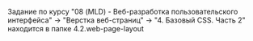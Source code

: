Задание по курсу "08 (MLD) - Веб-разработка пользовательского интерфейса" ->  "Верстка веб-страниц" -> "4. Базовый CSS. Часть 2" находится в папке 4.2.web-page-layout
